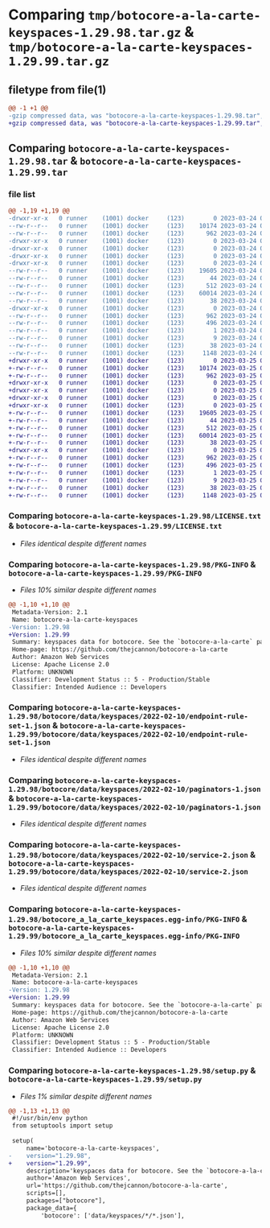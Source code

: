 # Comparing `tmp/botocore-a-la-carte-keyspaces-1.29.98.tar.gz` & `tmp/botocore-a-la-carte-keyspaces-1.29.99.tar.gz`

## filetype from file(1)

```diff
@@ -1 +1 @@
-gzip compressed data, was "botocore-a-la-carte-keyspaces-1.29.98.tar", last modified: Fri Mar 24 01:24:24 2023, max compression
+gzip compressed data, was "botocore-a-la-carte-keyspaces-1.29.99.tar", last modified: Sat Mar 25 01:22:48 2023, max compression
```

## Comparing `botocore-a-la-carte-keyspaces-1.29.98.tar` & `botocore-a-la-carte-keyspaces-1.29.99.tar`

### file list

```diff
@@ -1,19 +1,19 @@
-drwxr-xr-x   0 runner    (1001) docker     (123)        0 2023-03-24 01:24:24.821995 botocore-a-la-carte-keyspaces-1.29.98/
--rw-r--r--   0 runner    (1001) docker     (123)    10174 2023-03-24 01:24:24.000000 botocore-a-la-carte-keyspaces-1.29.98/LICENSE.txt
--rw-r--r--   0 runner    (1001) docker     (123)      962 2023-03-24 01:24:24.821995 botocore-a-la-carte-keyspaces-1.29.98/PKG-INFO
-drwxr-xr-x   0 runner    (1001) docker     (123)        0 2023-03-24 01:24:24.821995 botocore-a-la-carte-keyspaces-1.29.98/botocore/
-drwxr-xr-x   0 runner    (1001) docker     (123)        0 2023-03-24 01:24:24.821995 botocore-a-la-carte-keyspaces-1.29.98/botocore/data/
-drwxr-xr-x   0 runner    (1001) docker     (123)        0 2023-03-24 01:24:24.821995 botocore-a-la-carte-keyspaces-1.29.98/botocore/data/keyspaces/
-drwxr-xr-x   0 runner    (1001) docker     (123)        0 2023-03-24 01:24:24.821995 botocore-a-la-carte-keyspaces-1.29.98/botocore/data/keyspaces/2022-02-10/
--rw-r--r--   0 runner    (1001) docker     (123)    19605 2023-03-24 01:23:57.000000 botocore-a-la-carte-keyspaces-1.29.98/botocore/data/keyspaces/2022-02-10/endpoint-rule-set-1.json
--rw-r--r--   0 runner    (1001) docker     (123)       44 2023-03-24 01:23:57.000000 botocore-a-la-carte-keyspaces-1.29.98/botocore/data/keyspaces/2022-02-10/examples-1.json
--rw-r--r--   0 runner    (1001) docker     (123)      512 2023-03-24 01:23:57.000000 botocore-a-la-carte-keyspaces-1.29.98/botocore/data/keyspaces/2022-02-10/paginators-1.json
--rw-r--r--   0 runner    (1001) docker     (123)    60014 2023-03-24 01:23:57.000000 botocore-a-la-carte-keyspaces-1.29.98/botocore/data/keyspaces/2022-02-10/service-2.json
--rw-r--r--   0 runner    (1001) docker     (123)       38 2023-03-24 01:23:57.000000 botocore-a-la-carte-keyspaces-1.29.98/botocore/data/keyspaces/2022-02-10/waiters-2.json
-drwxr-xr-x   0 runner    (1001) docker     (123)        0 2023-03-24 01:24:24.821995 botocore-a-la-carte-keyspaces-1.29.98/botocore_a_la_carte_keyspaces.egg-info/
--rw-r--r--   0 runner    (1001) docker     (123)      962 2023-03-24 01:24:24.000000 botocore-a-la-carte-keyspaces-1.29.98/botocore_a_la_carte_keyspaces.egg-info/PKG-INFO
--rw-r--r--   0 runner    (1001) docker     (123)      496 2023-03-24 01:24:24.000000 botocore-a-la-carte-keyspaces-1.29.98/botocore_a_la_carte_keyspaces.egg-info/SOURCES.txt
--rw-r--r--   0 runner    (1001) docker     (123)        1 2023-03-24 01:24:24.000000 botocore-a-la-carte-keyspaces-1.29.98/botocore_a_la_carte_keyspaces.egg-info/dependency_links.txt
--rw-r--r--   0 runner    (1001) docker     (123)        9 2023-03-24 01:24:24.000000 botocore-a-la-carte-keyspaces-1.29.98/botocore_a_la_carte_keyspaces.egg-info/top_level.txt
--rw-r--r--   0 runner    (1001) docker     (123)       38 2023-03-24 01:24:24.821995 botocore-a-la-carte-keyspaces-1.29.98/setup.cfg
--rw-r--r--   0 runner    (1001) docker     (123)     1148 2023-03-24 01:24:24.000000 botocore-a-la-carte-keyspaces-1.29.98/setup.py
+drwxr-xr-x   0 runner    (1001) docker     (123)        0 2023-03-25 01:22:48.323905 botocore-a-la-carte-keyspaces-1.29.99/
+-rw-r--r--   0 runner    (1001) docker     (123)    10174 2023-03-25 01:22:48.000000 botocore-a-la-carte-keyspaces-1.29.99/LICENSE.txt
+-rw-r--r--   0 runner    (1001) docker     (123)      962 2023-03-25 01:22:48.323905 botocore-a-la-carte-keyspaces-1.29.99/PKG-INFO
+drwxr-xr-x   0 runner    (1001) docker     (123)        0 2023-03-25 01:22:48.323905 botocore-a-la-carte-keyspaces-1.29.99/botocore/
+drwxr-xr-x   0 runner    (1001) docker     (123)        0 2023-03-25 01:22:48.323905 botocore-a-la-carte-keyspaces-1.29.99/botocore/data/
+drwxr-xr-x   0 runner    (1001) docker     (123)        0 2023-03-25 01:22:48.323905 botocore-a-la-carte-keyspaces-1.29.99/botocore/data/keyspaces/
+drwxr-xr-x   0 runner    (1001) docker     (123)        0 2023-03-25 01:22:48.323905 botocore-a-la-carte-keyspaces-1.29.99/botocore/data/keyspaces/2022-02-10/
+-rw-r--r--   0 runner    (1001) docker     (123)    19605 2023-03-25 01:22:12.000000 botocore-a-la-carte-keyspaces-1.29.99/botocore/data/keyspaces/2022-02-10/endpoint-rule-set-1.json
+-rw-r--r--   0 runner    (1001) docker     (123)       44 2023-03-25 01:22:12.000000 botocore-a-la-carte-keyspaces-1.29.99/botocore/data/keyspaces/2022-02-10/examples-1.json
+-rw-r--r--   0 runner    (1001) docker     (123)      512 2023-03-25 01:22:12.000000 botocore-a-la-carte-keyspaces-1.29.99/botocore/data/keyspaces/2022-02-10/paginators-1.json
+-rw-r--r--   0 runner    (1001) docker     (123)    60014 2023-03-25 01:22:12.000000 botocore-a-la-carte-keyspaces-1.29.99/botocore/data/keyspaces/2022-02-10/service-2.json
+-rw-r--r--   0 runner    (1001) docker     (123)       38 2023-03-25 01:22:12.000000 botocore-a-la-carte-keyspaces-1.29.99/botocore/data/keyspaces/2022-02-10/waiters-2.json
+drwxr-xr-x   0 runner    (1001) docker     (123)        0 2023-03-25 01:22:48.323905 botocore-a-la-carte-keyspaces-1.29.99/botocore_a_la_carte_keyspaces.egg-info/
+-rw-r--r--   0 runner    (1001) docker     (123)      962 2023-03-25 01:22:48.000000 botocore-a-la-carte-keyspaces-1.29.99/botocore_a_la_carte_keyspaces.egg-info/PKG-INFO
+-rw-r--r--   0 runner    (1001) docker     (123)      496 2023-03-25 01:22:48.000000 botocore-a-la-carte-keyspaces-1.29.99/botocore_a_la_carte_keyspaces.egg-info/SOURCES.txt
+-rw-r--r--   0 runner    (1001) docker     (123)        1 2023-03-25 01:22:48.000000 botocore-a-la-carte-keyspaces-1.29.99/botocore_a_la_carte_keyspaces.egg-info/dependency_links.txt
+-rw-r--r--   0 runner    (1001) docker     (123)        9 2023-03-25 01:22:48.000000 botocore-a-la-carte-keyspaces-1.29.99/botocore_a_la_carte_keyspaces.egg-info/top_level.txt
+-rw-r--r--   0 runner    (1001) docker     (123)       38 2023-03-25 01:22:48.323905 botocore-a-la-carte-keyspaces-1.29.99/setup.cfg
+-rw-r--r--   0 runner    (1001) docker     (123)     1148 2023-03-25 01:22:48.000000 botocore-a-la-carte-keyspaces-1.29.99/setup.py
```

### Comparing `botocore-a-la-carte-keyspaces-1.29.98/LICENSE.txt` & `botocore-a-la-carte-keyspaces-1.29.99/LICENSE.txt`

 * *Files identical despite different names*

### Comparing `botocore-a-la-carte-keyspaces-1.29.98/PKG-INFO` & `botocore-a-la-carte-keyspaces-1.29.99/PKG-INFO`

 * *Files 10% similar despite different names*

```diff
@@ -1,10 +1,10 @@
 Metadata-Version: 2.1
 Name: botocore-a-la-carte-keyspaces
-Version: 1.29.98
+Version: 1.29.99
 Summary: keyspaces data for botocore. See the `botocore-a-la-carte` package for more info.
 Home-page: https://github.com/thejcannon/botocore-a-la-carte
 Author: Amazon Web Services
 License: Apache License 2.0
 Platform: UNKNOWN
 Classifier: Development Status :: 5 - Production/Stable
 Classifier: Intended Audience :: Developers
```

### Comparing `botocore-a-la-carte-keyspaces-1.29.98/botocore/data/keyspaces/2022-02-10/endpoint-rule-set-1.json` & `botocore-a-la-carte-keyspaces-1.29.99/botocore/data/keyspaces/2022-02-10/endpoint-rule-set-1.json`

 * *Files identical despite different names*

### Comparing `botocore-a-la-carte-keyspaces-1.29.98/botocore/data/keyspaces/2022-02-10/paginators-1.json` & `botocore-a-la-carte-keyspaces-1.29.99/botocore/data/keyspaces/2022-02-10/paginators-1.json`

 * *Files identical despite different names*

### Comparing `botocore-a-la-carte-keyspaces-1.29.98/botocore/data/keyspaces/2022-02-10/service-2.json` & `botocore-a-la-carte-keyspaces-1.29.99/botocore/data/keyspaces/2022-02-10/service-2.json`

 * *Files identical despite different names*

### Comparing `botocore-a-la-carte-keyspaces-1.29.98/botocore_a_la_carte_keyspaces.egg-info/PKG-INFO` & `botocore-a-la-carte-keyspaces-1.29.99/botocore_a_la_carte_keyspaces.egg-info/PKG-INFO`

 * *Files 10% similar despite different names*

```diff
@@ -1,10 +1,10 @@
 Metadata-Version: 2.1
 Name: botocore-a-la-carte-keyspaces
-Version: 1.29.98
+Version: 1.29.99
 Summary: keyspaces data for botocore. See the `botocore-a-la-carte` package for more info.
 Home-page: https://github.com/thejcannon/botocore-a-la-carte
 Author: Amazon Web Services
 License: Apache License 2.0
 Platform: UNKNOWN
 Classifier: Development Status :: 5 - Production/Stable
 Classifier: Intended Audience :: Developers
```

### Comparing `botocore-a-la-carte-keyspaces-1.29.98/setup.py` & `botocore-a-la-carte-keyspaces-1.29.99/setup.py`

 * *Files 1% similar despite different names*

```diff
@@ -1,13 +1,13 @@
 #!/usr/bin/env python
 from setuptools import setup
 
 setup(
     name='botocore-a-la-carte-keyspaces',
-    version="1.29.98",
+    version="1.29.99",
     description='keyspaces data for botocore. See the `botocore-a-la-carte` package for more info.',
     author='Amazon Web Services',
     url='https://github.com/thejcannon/botocore-a-la-carte',
     scripts=[],
     packages=["botocore"],
     package_data={
         'botocore': ['data/keyspaces/*/*.json'],
```


